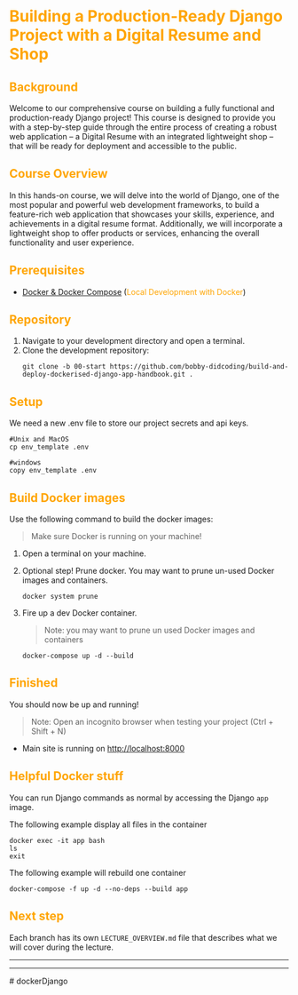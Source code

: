 # <span style="color:orange">Building a Production-Ready Django Project with a Digital Resume and Shop</span>

## <span style="color:orange">Background</span>
Welcome to our comprehensive course on building a fully functional and production-ready Django project! This course is designed to provide you with a step-by-step guide through the entire process of creating a robust web application – a Digital Resume with an integrated lightweight shop – that will be ready for deployment and accessible to the public.

## <span style="color:orange">Course Overview</span>
In this hands-on course, we will delve into the world of Django, one of the most popular and powerful web development frameworks, to build a feature-rich web application that showcases your skills, experience, and achievements in a digital resume format. Additionally, we will incorporate a lightweight shop to offer products or services, enhancing the overall functionality and user experience.



## <span style="color:orange">Prerequisites<span>
* [Docker & Docker Compose](https://docs.docker.com/desktop/) (<span style="color:orange">Local Development with Docker</span>)


## <span style="color:orange">Repository<span>
1. Navigate to your development directory and open a terminal.
2. Clone the development repository:
    ```
    git clone -b 00-start https://github.com/bobby-didcoding/build-and-deploy-dockerised-django-app-handbook.git .
    ```


## <span style="color:orange">Setup<span>
We need a new .env file to store our project secrets and api keys.

```
#Unix and MacOS
cp env_template .env

#windows
copy env_template .env
```

## <span style="color:orange">Build Docker images<span>

Use the following command to build the docker images:
> Make sure Docker is running on your machine!

1. Open a terminal on your machine.

2. Optional step! Prune docker.
    You may want to prune un-used Docker images and containers.
    ```
    docker system prune
    ```

3. Fire up a dev Docker container.
    > Note: you may want to prune un used Docker images and containers
    ```
    docker-compose up -d --build
    ```

## <span style="color:orange">Finished<span>

You should now be up and running!
>Note: Open an incognito browser when testing your project (Ctrl + Shift + N)

* Main site is running on [http://localhost:8000](http://localhost:8000)


## <span style="color:orange">Helpful Docker stuff<span>
You can run Django commands as normal by accessing the Django `app` image.

The following example display all files in the container

```
docker exec -it app bash
ls
exit
```

The following example will rebuild one container
```
docker-compose -f up -d --no-deps --build app
```

## <span style="color:orange">Next step<span>

Each branch has its own `LECTURE_OVERVIEW.md` file that describes what we will cover during the lecture.

***
***
#   d o c k e r D j a n g o  
 